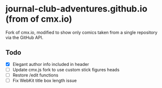 # journal-club-adventures.github.io (from of cmx.io)

Fork of cmx.io, modified to show only comics taken from a single repository via the GitHub API. 


## Todo
- [x] Elegant author info included in header
- [ ] Update cmx.js fork to use custom stick figures heads
- [ ] Restore /edit functions
- [ ] Fix WebKit title box length issue
